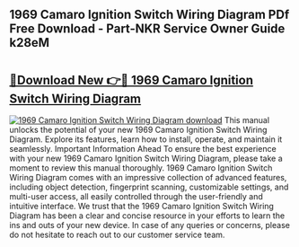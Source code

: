 ## 1969 Camaro Ignition Switch Wiring Diagram PDf Free Download - Part-NKR Service Owner Guide k28eM

# <h2><a href="http://dfrdzt.blite.top/?on=1969+Camaro+Ignition+Switch+Wiring+Diagram">🔗Download New 👉🔴 1969 Camaro Ignition Switch Wiring Diagram</a></h2>

[![1969 Camaro Ignition Switch Wiring Diagram download](https://i.imgur.com/lujVjoI.png)](http://dfrdzt.blite.top/?on=1969+Camaro+Ignition+Switch+Wiring+Diagram)
This manual unlocks the potential of your new 1969 Camaro Ignition Switch Wiring Diagram. Explore its features, learn how to install, operate, and maintain it seamlessly. Important Information Ahead To ensure the best experience with your new 1969 Camaro Ignition Switch Wiring Diagram, please take a moment to review this manual thoroughly. 1969 Camaro Ignition Switch Wiring Diagram comes with an impressive collection of advanced features, including object detection, fingerprint scanning, customizable settings, and multi-user access, all easily controlled through the user-friendly and intuitive interface. We trust that the 1969 Camaro Ignition Switch Wiring Diagram has been a clear and concise resource in your efforts to learn the ins and outs of your new device. In case of any queries or concerns, please do not hesitate to reach out to our customer service team.
